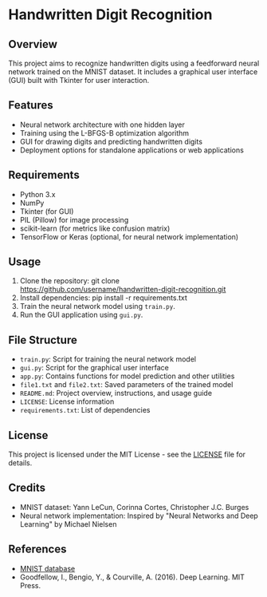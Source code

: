 
# Handwritten Digit Recognition

## Overview
This project aims to recognize handwritten digits using a feedforward neural network trained on the MNIST dataset. It includes a graphical user interface (GUI) built with Tkinter for user interaction.

## Features
- Neural network architecture with one hidden layer
- Training using the L-BFGS-B optimization algorithm
- GUI for drawing digits and predicting handwritten digits
- Deployment options for standalone applications or web applications

## Requirements
- Python 3.x
- NumPy
- Tkinter (for GUI)
- PIL (Pillow) for image processing
- scikit-learn (for metrics like confusion matrix)
- TensorFlow or Keras (optional, for neural network implementation)

## Usage
1. Clone the repository:
  git clone https://github.com/username/handwritten-digit-recognition.git
2. Install dependencies:
pip install -r requirements.txt
3. Train the neural network model using `train.py`.
4. Run the GUI application using `gui.py`.

## File Structure
- `train.py`: Script for training the neural network model
- `gui.py`: Script for the graphical user interface
- `app.py`: Contains functions for model prediction and other utilities
- `file1.txt` and `file2.txt`: Saved parameters of the trained model
- `README.md`: Project overview, instructions, and usage guide
- `LICENSE`: License information
- `requirements.txt`: List of dependencies

## License
This project is licensed under the MIT License - see the [LICENSE](LICENSE) file for details.

## Credits
- MNIST dataset: Yann LeCun, Corinna Cortes, Christopher J.C. Burges
- Neural network implementation: Inspired by "Neural Networks and Deep Learning" by Michael Nielsen

## References
- [MNIST database](http://yann.lecun.com/exdb/mnist/)
- Goodfellow, I., Bengio, Y., & Courville, A. (2016). Deep Learning. MIT Press.
